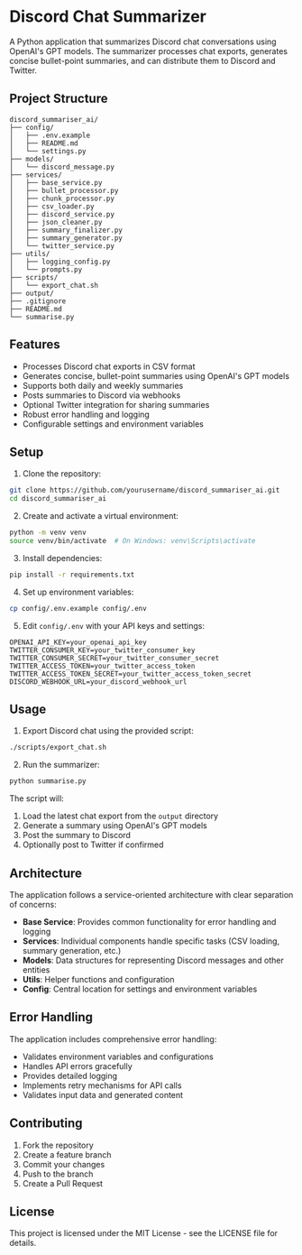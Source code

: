 # Discord Chat Summarizer

A Python application that summarizes Discord chat conversations using OpenAI's GPT models. The summarizer processes chat exports, generates concise bullet-point summaries, and can distribute them to Discord and Twitter.

## Project Structure

```
discord_summariser_ai/
├── config/
│   ├── .env.example
│   ├── README.md
│   └── settings.py
├── models/
│   └── discord_message.py
├── services/
│   ├── base_service.py
│   ├── bullet_processor.py
│   ├── chunk_processor.py
│   ├── csv_loader.py
│   ├── discord_service.py
│   ├── json_cleaner.py
│   ├── summary_finalizer.py
│   ├── summary_generator.py
│   └── twitter_service.py
├── utils/
│   ├── logging_config.py
│   └── prompts.py
├── scripts/
│   └── export_chat.sh
├── output/
├── .gitignore
├── README.md
└── summarise.py
```

## Features

- Processes Discord chat exports in CSV format
- Generates concise, bullet-point summaries using OpenAI's GPT models
- Supports both daily and weekly summaries
- Posts summaries to Discord via webhooks
- Optional Twitter integration for sharing summaries
- Robust error handling and logging
- Configurable settings and environment variables

## Setup

1. Clone the repository:
```bash
git clone https://github.com/yourusername/discord_summariser_ai.git
cd discord_summariser_ai
```

2. Create and activate a virtual environment:
```bash
python -m venv venv
source venv/bin/activate  # On Windows: venv\Scripts\activate
```

3. Install dependencies:
```bash
pip install -r requirements.txt
```

4. Set up environment variables:
```bash
cp config/.env.example config/.env
```

5. Edit `config/.env` with your API keys and settings:
```
OPENAI_API_KEY=your_openai_api_key
TWITTER_CONSUMER_KEY=your_twitter_consumer_key
TWITTER_CONSUMER_SECRET=your_twitter_consumer_secret
TWITTER_ACCESS_TOKEN=your_twitter_access_token
TWITTER_ACCESS_TOKEN_SECRET=your_twitter_access_token_secret
DISCORD_WEBHOOK_URL=your_discord_webhook_url
```

## Usage

1. Export Discord chat using the provided script:
```bash
./scripts/export_chat.sh
```

2. Run the summarizer:
```bash
python summarise.py
```

The script will:
1. Load the latest chat export from the `output` directory
2. Generate a summary using OpenAI's GPT models
3. Post the summary to Discord
4. Optionally post to Twitter if confirmed

## Architecture

The application follows a service-oriented architecture with clear separation of concerns:

- **Base Service**: Provides common functionality for error handling and logging
- **Services**: Individual components handle specific tasks (CSV loading, summary generation, etc.)
- **Models**: Data structures for representing Discord messages and other entities
- **Utils**: Helper functions and configuration
- **Config**: Central location for settings and environment variables

## Error Handling

The application includes comprehensive error handling:
- Validates environment variables and configurations
- Handles API errors gracefully
- Provides detailed logging
- Implements retry mechanisms for API calls
- Validates input data and generated content

## Contributing

1. Fork the repository
2. Create a feature branch
3. Commit your changes
4. Push to the branch
5. Create a Pull Request

## License

This project is licensed under the MIT License - see the LICENSE file for details.
